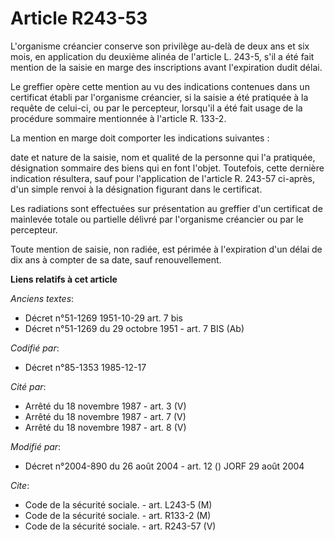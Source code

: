 # Article R243-53

L'organisme créancier conserve son privilège au-delà de deux ans et six mois, en application du deuxième alinéa de l'article
L. 243-5, s'il a été fait mention de la saisie en marge des inscriptions avant l'expiration dudit délai.

Le greffier opère cette mention au vu des indications contenues dans un certificat établi par l'organisme créancier, si la
saisie a été pratiquée à la requête de celui-ci, ou par le percepteur, lorsqu'il a été fait usage de la procédure sommaire
mentionnée à l'article R. 133-2.

La mention en marge doit comporter les indications suivantes :

date et nature de la saisie, nom et qualité de la personne qui l'a pratiquée, désignation sommaire des biens qui en font
l'objet. Toutefois, cette dernière indication résultera, sauf pour l'application de l'article R. 243-57 ci-après, d'un simple
renvoi à la désignation figurant dans le certificat.

Les radiations sont effectuées sur présentation au greffier d'un certificat de mainlevée totale ou partielle délivré par
l'organisme créancier ou par le percepteur.

Toute mention de saisie, non radiée, est périmée à l'expiration d'un délai de dix ans à compter de sa date, sauf
renouvellement.

**Liens relatifs à cet article**

_Anciens textes_:

  - Décret n°51-1269 1951-10-29 art. 7 bis
  - Décret n°51-1269 du 29 octobre 1951 - art. 7 BIS (Ab)

_Codifié par_:

  - Décret n°85-1353 1985-12-17

_Cité par_:

  - Arrêté du 18 novembre 1987 - art. 3 (V)
  - Arrêté du 18 novembre 1987 - art. 7 (V)
  - Arrêté du 18 novembre 1987 - art. 8 (V)

_Modifié par_:

  - Décret n°2004-890 du 26 août 2004 - art. 12 () JORF 29 août 2004

_Cite_:

  - Code de la sécurité sociale. - art. L243-5 (M)
  - Code de la sécurité sociale. - art. R133-2 (M)
  - Code de la sécurité sociale. - art. R243-57 (V)

